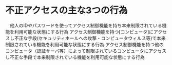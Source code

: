 # 不正アクセスの主な3つの行為
　他人のIDやパスワードを使ってアクセス制御機能を持ち本来制限されている機能を利用可能な状態にする行為
 アクセス制御機能を持つ[コンピュータ]にアクセスし不正な手段(セキュリティホールへの攻撃・コンピュータウィルス等)で本来制限されている機能を利用可能な状態にする行為
 アクセス制御機能を持つ他のコンピュータ（認証サーバ等）によって制限されているコンピュータにアクセスし不正な手段で本来制限されている機能を利用可能な状態にする行為
